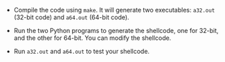 - Compile the code using `make`. It will generate two executables:
  `a32.out` (32-bit code) and `a64.out` (64-bit code).

- Run the two Python programs to generate the shellcode, one for 32-bit,
  and the other for 64-bit. You can modify the shellcode.  

- Run `a32.out` and `a64.out` to test your shellcode.